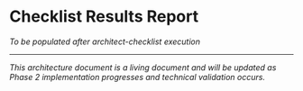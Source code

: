 # Checklist Results Report

_To be populated after architect-checklist execution_

---

_This architecture document is a living document and will be updated as Phase 2 implementation progresses and technical validation occurs._

